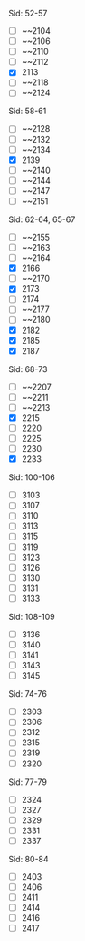 Sid: 52-57
- [ ] ~~2104
- [ ] ~~2106
- [ ] ~~2110
- [ ] ~~2112
- [x] 2113
- [ ] ~~2118
- [ ] ~~2124

Sid: 58-61
- [ ] ~~2128
- [ ] ~~2132
- [ ] ~~2134
- [x] 2139
- [ ] ~~2140
- [ ] ~~2144
- [ ] ~~2147
- [ ] ~~2151

Sid: 62-64, 65-67
- [ ] ~~2155
- [ ] ~~2163
- [ ] ~~2164
- [x] 2166
- [ ] ~~2170
- [x] 2173
- [ ] 2174
- [ ] ~~2177
- [ ] ~~2180
- [x] 2182
- [x] 2185
- [x] 2187

Sid: 68-73
- [ ] ~~2207
- [ ] ~~2211
- [ ] ~~2213
- [x] 2215
- [ ] 2220
- [ ] 2225
- [ ] 2230
- [x] 2233

Sid: 100-106
- [ ] 3103
- [ ] 3107
- [ ] 3110
- [ ] 3113
- [ ] 3115
- [ ] 3119
- [ ] 3123
- [ ] 3126
- [ ] 3130
- [ ] 3131
- [ ] 3133

Sid: 108-109
- [ ] 3136
- [ ] 3140
- [ ] 3141
- [ ] 3143
- [ ] 3145

Sid: 74-76
- [ ] 2303
- [ ] 2306
- [ ] 2312
- [ ] 2315
- [ ] 2319
- [ ] 2320

Sid: 77-79
- [ ]  2324
- [ ] 2327
- [ ] 2329
- [ ] 2331
- [ ] 2337

Sid: 80-84
- [ ] 2403
- [ ] 2406
- [ ] 2411
- [ ] 2414
- [ ] 2416
- [ ] 2417